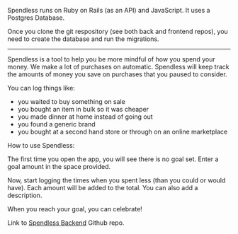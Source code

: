 
 Spendless runs on Ruby on Rails (as an API) and JavaScript. It uses a Postgres Database. 

 Once you clone the git respository (see both back and frontend repos), you need to create the database and run the migrations. 


***     ***     ***     ***     ***     ***     ***     ***     ***     ***

Spendless is a tool to help you be more mindful of how you spend your money. We make a lot of purchases on automatic. Spendless will keep track the amounts of money you save on purchases that you paused to consider. 

You can log things like:

- you waited to buy something on sale
- you bought an item in bulk so it was cheaper
- you made dinner at home instead of going out
- you found a generic brand
- you bought at a second hand store or through on an online marketplace

How to use Spendless:

The first time you open the app, you will see there is no goal set. Enter a goal amount in the space provided. 

Now, start logging the times when you spent less (than you could or would have). Each amount will be added to the total. You can also add a description. 
    
When you reach your goal, you can celebrate! 


<p>Link to <a href="https://github.com/sparsell/spendless-backend"> Spendless Backend</a> Github repo.</p>
